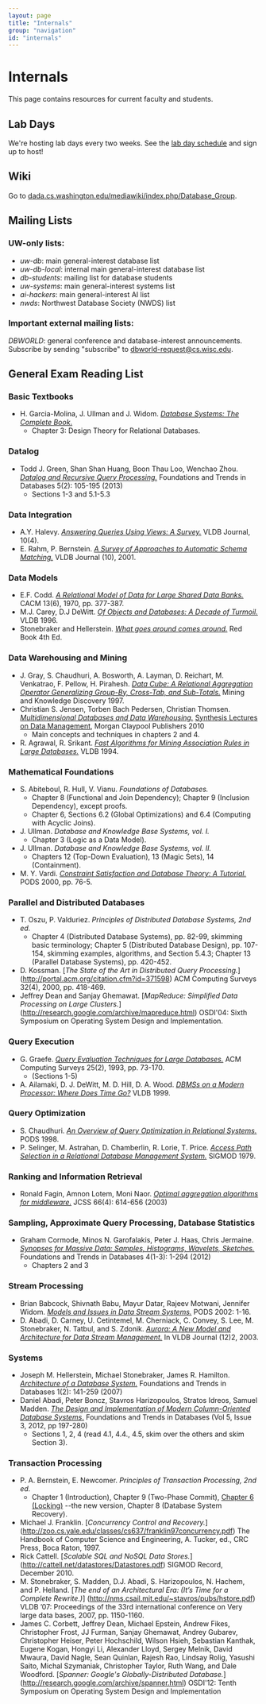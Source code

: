 ```yaml
---
layout: page
title: "Internals"
group: "navigation"
id: "internals"
---
```


# Internals

This page contains resources for current faculty and students.

## Lab Days

We're hosting lab days every two weeks.
See the [lab day schedule][] and sign up to host!

[lab day schedule]: https://docs.google.com/a/cs.washington.edu/spreadsheets/d/1H_Ylk83QVd3xZUYmAQAgVQM9vDAJD8bNXyKBrjhcVzg/edit?usp=sharing

## Wiki

Go to [dada.cs.washington.edu/mediawiki/index.php/Database_Group](//dada.cs.washington.edu/mediawiki/index.php/Database_Group).

## Mailing Lists

### UW-only lists:

* _uw-db_: main general-interest database list
* _uw-db-local_: internal main general-interest database list
* _db-students_: mailing list for database students
* _uw-systems_: main general-interest systems list
* _ai-hackers_: main general-interest AI list
* _nwds_: Northwest Database Society (NWDS) list

### Important external mailing lists:

_DBWORLD_: general conference and database-interest announcements. Subscribe by sending "subscribe" to [dbworld-request@cs.wisc.edu](mailto:dbworld-request@cs.wisc.edu).

## General Exam Reading List

### Basic Textbooks
* H. Garcia-Molina, J. Ullman and J. Widom.  [_Database Systems: The Complete Book_.](https://pdfstores.files.wordpress.com/2016/04/ullman_the_complete_book.pdf)
  * Chapter 3: Design Theory for Relational Databases.


### Datalog

* Todd J. Green, Shan Shan Huang, Boon Thau Loo, Wenchao Zhou.
  [_Datalog and Recursive Query Processing._](blogs.evergreen.edu/sosw/files/2014/04/Green-Vol5-DBS-017.pdf)
  Foundations and Trends in Databases 5(2): 105-195 (2013)
    * Sections 1-3 and 5.1-5.3


### Data Integration

* A.Y. Halevy.
  [_Answering Queries Using Views: A Survey._](homes.cs.washington.edu/~alon/views.ps)
  VLDB Journal, 10(4).
* E. Rahm, P. Bernstein.
  [_A Survey of Approaches to Automatic Schema Matching._](dbs.uni-leipzig.de/file/VLDBJ-Dec2001.pdf)
  VLDB Journal (10), 2001.


### Data Models

* E.F. Codd.
  [_A Relational Model of Data for Large Shared Data Banks._](www.morganslibrary.net/files/codd-1970.pdf)
  CACM 13(6), 1970, pp. 377-387.
* M.J.  Carey, D.J DeWitt.
  [_Of Objects and Databases: A Decade of Turmoil._](pages.cs.wisc.edu/~dewitt/includes/oodbms/vldb96.pdf)
  VLDB 1996.
* Stonebraker and Hellerstein. [_What goes around comes around._](https://mitpress.mit.edu/sites/default/files/titles/content/9780262693141_sch_0001.pdf)  Red Book 4th Ed.


### Data Warehousing and Mining

* J.  Gray, S.  Chaudhuri, A. Bosworth, A. Layman, D. Reichart, M. Venkatrao, F. Pellow, H. Pirahesh.
  [_Data Cube: A Relational Aggregation Operator Generalizing Group-By, Cross-Tab, and Sub-Totals._](cs.stanford.edu/people/chrismre/cs345/rl/olap.pdf)
  Mining and Knowledge Discovery 1997.
* Christian S. Jensen, Torben Bach Pedersen, Christian Thomsen.
  [_Multidimensional Databases and Data Warehousing._](http://dx.doi.org/10.2200/S00299ED1V01Y201009DTM009)
  [Synthesis Lectures on Data Management](http://dblp.uni-trier.de/db/series/synthesis/dtm.html),
  Morgan Claypool Publishers 2010
  * Main concepts and techniques in chapters 2 and 4.
* R. Agrawal, R. Srikant.
  [_Fast Algorithms for Mining Association Rules in Large Databases._](rakesh.agrawal-family.com/papers/vldb94apriori.pdf)
  VLDB 1994.


### Mathematical Foundations

* S. Abiteboul, R. Hull, V. Vianu.
  _Foundations of Databases._
  * Chapter 8 (Functional and Join Dependency); Chapter 9 (Inclusion
      Dependency), except proofs.
  * Chapter 6, Sections 6.2 (Global Optimizations) and 6.4 (Computing
      with Acyclic Joins).
* J. Ullman.
_Database and Knowledge Base Systems, vol. I._
  * Chapter 3 (Logic as a Data Model).
* J. Ullman.
  _Database and Knowledge Base Systems, vol. II._
  * Chapters 12 (Top-Down Evaluation), 13 (Magic Sets), 14 (Containment).
* M. Y. Vardi.
  [_Constraint Satisfaction and Database Theory: A Tutorial._](http://delivery.acm.org/10.1145/340000/335209/p76-vardi.pdf?ip=205.175.119.177&id=335209&acc=ACTIVE%20SERVICE&key=B63ACEF81C6334F5%2EF43F328D6C8418D0%2E4D4702B0C3E38B35%2E4D4702B0C3E38B35&CFID=674983630&CFTOKEN=35587064&__acm__=1475242631_7f2103507fc190ff06e4ec5055762f7e)
  PODS 2000, pp.  76-5.


### Parallel and Distributed Databases

* T.  Oszu, P.  Valduriez.
_Principles of Distributed Database Systems, 2nd ed._
  * Chapter 4 (Distributed Database Systems), pp.  82-99, skimming basic terminology; Chapter 5 (Distributed Database Design), pp.  107-154, skimming examples, algorithms, and Section 5.4.3; Chapter 13 (Parallel Database Systems), pp.  420-452.
* D.  Kossman.
  [_The State of the Art in Distributed Query Processing._]
  (http://portal.acm.org/citation.cfm?id=371598)
  ACM Computing Surveys 32(4), 2000, pp.  418-469.
* Jeffrey Dean and Sanjay Ghemawat.
  [_MapReduce: Simplified Data Processing on Large Clusters._]
  (http://research.google.com/archive/mapreduce.html)
  OSDI'04: Sixth Symposium on Operating System Design and Implementation.


### Query Execution

* G. Graefe.
  [_Query Evaluation Techniques for Large Databases._](http://dl.acm.org/citation.cfm?id=152611)
  ACM Computing Surveys 25(2), 1993, pp. 73-170.
  * (Sections 1-5)
* A. Ailamaki, D. J. DeWitt, M. D. Hill, D. A. Wood.
[_DBMSs on a Modern Processor: Where Does Time Go?_](www.vldb.org/conf/1999/P28.pdf)
VLDB 1999.


### Query Optimization

* S. Chaudhuri.
  [_An Overview of Query Optimization in Relational Systems._](cs.stanford.edu/people/chrismre/cs345/rl/chaudhuri98.pdf)
  PODS 1998.
* P. Selinger, M. Astrahan, D. Chamberlin, R. Lorie, T. Price.
  [_Access Path Selection in a Relational Database Management System._](cs.stanford.edu/people/chrismre/cs345/rl/selinger.pdf)
  SIGMOD 1979.


### Ranking and Information Retrieval

* Ronald Fagin, Amnon Lotem, Moni Naor.
  [_Optimal aggregation algorithms for middleware._](http://researcher.watson.ibm.com/researcher/files/us-fagin/jcss03.pdf)
  JCSS 66(4): 614-656 (2003)

### Sampling, Approximate Query Processing, Database Statistics

* Graham Cormode, Minos N. Garofalakis, Peter J. Haas, Chris Jermaine.
  [_Synopses for Massive Data: Samples, Histograms, Wavelets, Sketches._](db.ucsd.edu/static/Synopses.pdf)
  Foundations and Trends in Databases 4(1-3): 1-294 (2012)
  * Chapters 2 and 3


### Stream Processing

* Brian Babcock, Shivnath Babu, Mayur Datar, Rajeev Motwani, Jennifer Widom.
  [_Models and Issues in Data Stream Systems._](infolab.usc.edu/csci599/Fall2002/paper/DML2_streams-issues.pdf)
  PODS 2002: 1-16.
* D. Abadi, D. Carney, U. Cetintemel, M. Cherniack, C. Convey, S. Lee, M. Stonebraker, N. Tatbul, and S. Zdonik.
  [_Aurora: A New Model and Architecture for Data Stream Management._](www.cs.brandeis.edu/~mfc/papers/vldb095.pdf)
  In VLDB Journal (12)2, 2003.


### Systems

* Joseph M. Hellerstein, Michael Stonebraker, James R. Hamilton.
  [_Architecture of a Database System._](http://dblp.uni-trier.de/db/journals/ftdb/ftdb1.html#HellersteinSH07)
  Foundations and Trends in Databases 1(2): 141-259 (2007)
* Daniel Abadi, Peter Boncz, Stavros Harizopoulos, Stratos Idreos, Samuel Madden. [_The Design and Implementation of Modern Column-Oriented Database Systems_.](http://cs-www.cs.yale.edu/homes/dna/papers/abadi-column-stores.pdf)
  Foundations and Trends in Databases (Vol 5, Issue 3, 2012, pp 197-280)
  * Sections 1, 2, 4 (read 4.1, 4.4., 4.5, skim over the others and skim Section 3).


### Transaction Processing

* P. A. Bernstein, E. Newcomer.
_Principles of Transaction Processing</cite>, 2nd ed._
  * Chapter 1 (Introduction), Chapter 9 (Two-Phase Commit), [Chapter 6 (Locking)](papers/reading_list_chapt6v4.pdf) --the new version, Chapter 8 (Database System Recovery).
* Michael J. Franklin.
  [_Concurrency Control and Recovery._]
  (http://zoo.cs.yale.edu/classes/cs637/franklin97concurrency.pdf)
  The Handbook of Computer Science and Engineering, A. Tucker, ed., CRC Press, Boca Raton, 1997.
* Rick Cattell.
  [_Scalable SQL and NoSQL Data Stores._]
  (http://cattell.net/datastores/Datastores.pdf)
  SIGMOD Record, December 2010.
* M. Stonebraker, S. Madden, D.J. Abadi, S. Harizopoulos, N. Hachem, and P. Helland.
  [_The end of an Architectural Era: (It’s Time for a Complete Rewrite.)_]
  (http://nms.csail.mit.edu/~stavros/pubs/hstore.pdf)
  VLDB ’07: Proceedings of the 33rd international conference on Very large data bases, 2007, pp. 1150-1160.
* James C.  Corbett, Jeffrey Dean, Michael Epstein, Andrew Fikes, Christopher Frost, JJ Furman, Sanjay Ghemawat, Andrey Gubarev, Christopher Heiser, Peter Hochschild, Wilson Hsieh, Sebastian Kanthak, Eugene Kogan, Hongyi Li, Alexander Lloyd, Sergey Melnik, David Mwaura, David Nagle, Sean Quinlan, Rajesh Rao, Lindsay Rolig, Yasushi Saito, Michal Szymaniak, Christopher Taylor, Ruth Wang, and Dale Woodford.
  [_Spanner: Google's Globally-Distributed Database._]
  (http://research.google.com/archive/spanner.html)
  OSDI'12: Tenth Symposium on Operating System Design and Implementation
